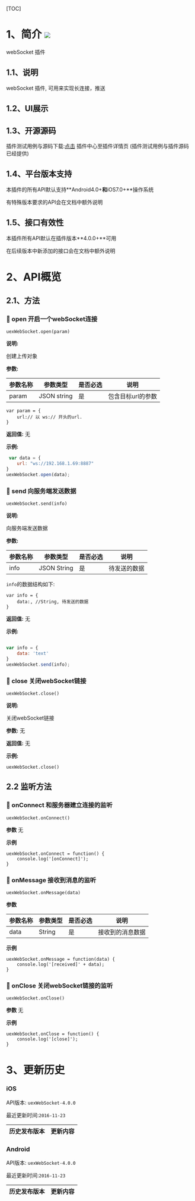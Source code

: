 [TOC]
# 1、简介 [![](http://appcan-download.oss-cn-beijing.aliyuncs.com/%E5%85%AC%E6%B5%8B%2Fgf.png)]()
webSocket 插件
## 1.1、说明
webSocket 插件, 可用来实现长连接，推送

## 1.2、UI展示

## 1.3、开源源码
插件测试用例与源码下载:[点击](http://plugin.appcan.cn/details.html?id=193_index) 插件中心至插件详情页 (插件测试用例与插件源码已经提供)
## 1.4、平台版本支持

本插件的所有API默认支持**Android4.0+**和**iOS7.0+**操作系统

有特殊版本要求的API会在文档中额外说明

## 1.5、接口有效性

本插件所有API默认在插件版本**4.0.0+**可用

在后续版本中新添加的接口会在文档中额外说明



# 2、API概览

## 2.1、方法
### 🍭 open 开启一个webSocket连接

`uexWebSocket.open(param)`

**说明:**

创建上传对象

**参数:**

| 参数名称  | 参数类型   | 是否必选 | 说明 |
| ----- | ------ | ---- | ------- |
| param | JSON string | 是    | 包含目标url的参数 |

```
var param = {
    url:// 以 ws:// 开头的url.
}
```

**返回值:**
无

**示例:**

```javascript
 var data = {
    url: "ws://192.168.1.69:8887" 
}
uexWebSocket.open(data);
```

### 🍭 send 向服务端发送数据

`uexWebSocket.send(info)`

**说明:**

向服务端发送数据

**参数:**

| 参数名称  | 参数类型   | 是否必选 | 说明      |
| ----- | ------ | ---- | ------- |
| info | JSON String | 是    | 待发送的数据 |

`info`的数据结构如下:
```
var info = {
    data:, //String, 待发送的数据
}
```


**返回值:**
无

**示例:**

```javascript

var info = {
    data: 'text'
}
uexWebSocket.send(info);
```

### 🍭 close 关闭webSocket链接

`uexWebSocket.close()`

**说明:**

关闭webSocket链接

**参数:**
无 

**返回值:**
无

**示例:**

```
uexWebSocket.close()
```

## 2.2 监听方法

### 🍭 onConnect 和服务器建立连接的监听
`uexWebSocket.onConnect()`

**参数**
无

**示例**
```
uexWebSocket.onConnect = function() {
    console.log('[onConnect]');
}
```

### 🍭 onMessage 接收到消息的监听
`uexWebSocket.onMessage(data)`

**参数**

| 参数名称 | 参数类型   | 是否必选 | 说明 |
| ----- | ------ | ---- | -------------- |
| data | String | 是    | 接收到的消息数据|

**示例**
```
uexWebSocket.onMessage = function(data) {
    console.log('[received]' + data);
}
```


### 🍭 onClose 关闭webSocket链接的监听
`uexWebSocket.onClose()`

**参数**
无

**示例**
```
uexWebSocket.onClose = function() {
    console.log('[close]');
}
```


# 3、更新历史

### iOS

API版本: `uexWebSocket-4.0.0`

最近更新时间:`2016-11-23`

| 历史发布版本 | 更新内容   |
| ------ | ------ |

### Android

API版本: `uexWebSocket-4.0.0`

最近更新时间:`2016-11-23`

| 历史发布版本 | 更新内容   |
| ------ | ------ |
